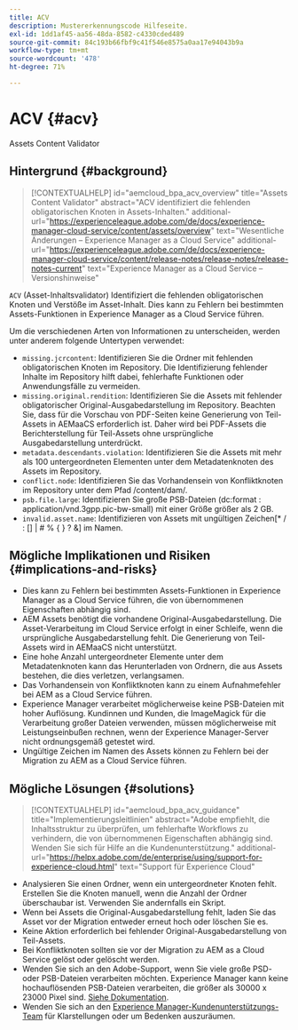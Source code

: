 ```yaml
---
title: ACV
description: Mustererkennungscode Hilfeseite.
exl-id: 1dd1af45-aa56-48da-8582-c4330cded489
source-git-commit: 84c193b66fbf9c41f546e8575a0aa17e94043b9a
workflow-type: tm+mt
source-wordcount: '478'
ht-degree: 71%

---
```


# ACV {#acv}

Assets Content Validator

## Hintergrund {#background}

>[!CONTEXTUALHELP]
>id="aemcloud_bpa_acv_overview"
>title="Assets Content Validator"
>abstract="ACV identifiziert die fehlenden obligatorischen Knoten in Assets-Inhalten."
>additional-url="https://experienceleague.adobe.com/de/docs/experience-manager-cloud-service/content/assets/overview" text="Wesentliche Änderungen – Experience Manager as a Cloud Service"
>additional-url="https://experienceleague.adobe.com/de/docs/experience-manager-cloud-service/content/release-notes/release-notes/release-notes-current" text="Experience Manager as a Cloud Service – Versionshinweise"

`ACV` (Asset-Inhaltsvalidator) Identifiziert die fehlenden obligatorischen Knoten und Verstöße im Asset-Inhalt. Dies kann zu Fehlern bei bestimmten Assets-Funktionen in Experience Manager as a Cloud Service führen.

Um die verschiedenen Arten von Informationen zu unterscheiden, werden unter anderem folgende Untertypen verwendet:

* `missing.jcrcontent`: Identifizieren Sie die Ordner mit fehlenden obligatorischen Knoten im Repository. Die Identifizierung fehlender Inhalte im Repository hilft dabei, fehlerhafte Funktionen oder Anwendungsfälle zu vermeiden.
* `missing.original.rendition`: Identifizieren Sie die Assets mit fehlender obligatorischer Original-Ausgabedarstellung im Repository. Beachten Sie, dass für die Vorschau von PDF-Seiten keine Generierung von Teil-Assets in AEMaaCS erforderlich ist. Daher wird bei PDF-Assets die Berichterstellung für Teil-Assets ohne ursprüngliche Ausgabedarstellung unterdrückt.
* `metadata.descendants.violation`: Identifizieren Sie die Assets mit mehr als 100 untergeordneten Elementen unter dem Metadatenknoten des Assets im Repository.
* `conflict.node`: Identifizieren Sie das Vorhandensein von Konfliktknoten im Repository unter dem Pfad /content/dam/.
* `psb.file.large`: Identifizieren Sie große PSB-Dateien (dc:format : application/vnd.3gpp.pic-bw-small) mit einer Größe größer als 2 GB.
* `invalid.asset.name`: Identifizieren von Assets mit ungültigen Zeichen[* / : [\] | # % { } ? &amp;] im Namen.

## Mögliche Implikationen und Risiken {#implications-and-risks}

* Dies kann zu Fehlern bei bestimmten Assets-Funktionen in Experience Manager as a Cloud Service führen, die von übernommenen Eigenschaften abhängig sind.
* AEM Assets benötigt die vorhandene Original-Ausgabedarstellung. Die Asset-Verarbeitung im Cloud Service erfolgt in einer Schleife, wenn die ursprüngliche Ausgabedarstellung fehlt. Die Generierung von Teil-Assets wird in AEMaaCS nicht unterstützt.
* Eine hohe Anzahl untergeordneter Elemente unter dem Metadatenknoten kann das Herunterladen von Ordnern, die aus Assets bestehen, die dies verletzen, verlangsamen.
* Das Vorhandensein von Konfliktknoten kann zu einem Aufnahmefehler bei AEM as a Cloud Service führen.
* Experience Manager verarbeitet möglicherweise keine PSB-Dateien mit hoher Auflösung. Kundinnen und Kunden, die ImageMagick für die Verarbeitung großer Dateien verwenden, müssen möglicherweise mit Leistungseinbußen rechnen, wenn der Experience Manager-Server nicht ordnungsgemäß getestet wird.
* Ungültige Zeichen im Namen des Assets können zu Fehlern bei der Migration zu AEM as a Cloud Service führen.

## Mögliche Lösungen {#solutions}

>[!CONTEXTUALHELP]
>id="aemcloud_bpa_acv_guidance"
>title="Implementierungsleitlinien"
>abstract="Adobe empfiehlt, die Inhaltsstruktur zu überprüfen, um fehlerhafte Workflows zu verhindern, die von übernommenen Eigenschaften abhängig sind. Wenden Sie sich für Hilfe an die Kundenunterstützung."
>additional-url="https://helpx.adobe.com/de/enterprise/using/support-for-experience-cloud.html" text="Support für Experience Cloud"

* Analysieren Sie einen Ordner, wenn ein untergeordneter Knoten fehlt. Erstellen Sie die Knoten manuell, wenn die Anzahl der Ordner überschaubar ist. Verwenden Sie andernfalls ein Skript.
* Wenn bei Assets die Original-Ausgabedarstellung fehlt, laden Sie das Asset vor der Migration entweder erneut hoch oder löschen Sie es.
* Keine Aktion erforderlich bei fehlender Original-Ausgabedarstellung von Teil-Assets.
* Bei Konfliktknoten sollten sie vor der Migration zu AEM as a Cloud Service gelöst oder gelöscht werden.
* Wenden Sie sich an den Adobe-Support, wenn Sie viele große PSD- oder PSB-Dateien verarbeiten möchten. Experience Manager kann keine hochauflösenden PSB-Dateien verarbeiten, die größer als 30000 x 23000 Pixel sind. [Siehe Dokumentation](https://experienceleague.adobe.com/en/docs/experience-manager-65/content/assets/extending/best-practices-for-imagemagick).
* Wenden Sie sich an den [Experience Manager-Kundenunterstützungs-Team](https://helpx.adobe.com/de/enterprise/using/support-for-experience-cloud.html) für Klarstellungen oder um Bedenken auszuräumen.
